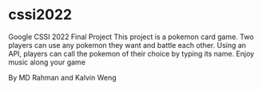 # cssi2022
Google CSSI 2022 Final Project
This project is a pokemon card game. Two players can use any pokemon they want and battle each other. Using an API, players can call the pokemon of their choice by typing its name. Enjoy music along your game

By MD Rahman and Kalvin Weng
